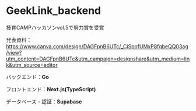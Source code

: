 # GeekLink_backend

技育CAMPハッカソンvol.5で努力賞を受賞

発表資料：https://www.canva.com/design/DAGFpnB6UTc/_CiSpofUMxP8fqbeQQ03ag/view?utm_content=DAGFpnB6UTc&utm_campaign=designshare&utm_medium=link&utm_source=editor

バックエンド：**Go**

フロントエンド：**Next.js(TypeScript)**

データベース・認証：**Supabase**

